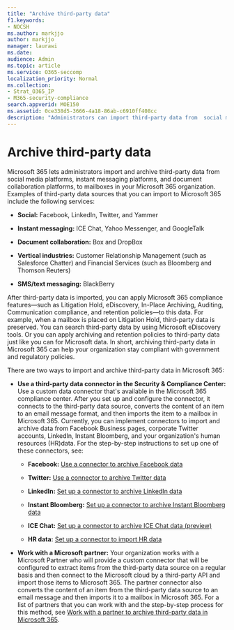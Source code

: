 ```yaml
---
title: "Archive third-party data"
f1.keywords:
- NOCSH
ms.author: markjjo
author: markjjo
manager: laurawi
ms.date: 
audience: Admin
ms.topic: article
ms.service: O365-seccomp
localization_priority: Normal
ms.collection: 
- Strat_O365_IP
- M365-security-compliance
search.appverid: MOE150
ms.assetid: 0ce338d5-3666-4a18-86ab-c6910ff408cc
description: "Administrators can import third-party data from  social media platforms, instant messaging platforms, and document collaboration platforms to mailboxes in your Microsoft 365 organization. This lets you archive data from Facebook, Twitter, and other third-party data sources in Microsoft 365. Then you can use and apply Microsoft 365 compliance features (such as legal hold, eDiscovery, In-Place Archiving, and retention policies) for third-party data."
---
```


# Archive third-party data

Microsoft 365 lets administrators import and archive third-party data from social media platforms, instant messaging platforms, and document collaboration platforms, to mailboxes in your Microsoft 365 organization. Examples of third-party data sources that you can import to Microsoft 365 include the following services: 
  
- **Social:** Facebook, LinkedIn, Twitter, and Yammer

- **Instant messaging:** ICE Chat, Yahoo Messenger, and GoogleTalk

- **Document collaboration:** Box and DropBox

- **Vertical industries:** Customer Relationship Management (such as Salesforce Chatter) and Financial Services (such as Bloomberg and Thomson Reuters)

- **SMS/text messaging:** BlackBerry

After third-party data is imported, you can apply Microsoft 365 compliance features&mdash;such as Litigation Hold, eDiscovery, In-Place Archiving, Auditing, Communication compliance, and retention policies&mdash;to this data. For example, when a mailbox is placed on Litigation Hold, third-party data is preserved. You can search third-party data by using Microsoft eDiscovery tools. Or you can apply archiving and retention policies to third-party data just like you can for Microsoft data. In short, archiving third-party data in Microsoft 365 can help your organization stay compliant with government and regulatory policies.

There are two ways to import and archive third-party data in Microsoft 365:

- **Use a third-party data connector in the Security & Compliance Center:** Use a custom data connector that's available in the Microsoft 365 compliance center. After you set up and configure the connector, it connects to the third-party data source, converts the content of an item to an email message format, and then imports the item to a mailbox in Microsoft 365. Currently, you can implement connectors to import and archive data from Facebook Business pages, corporate Twitter accounts, LinkedIn, Instant Bloomberg, and your organization's human resources (HR)data. For the step-by-step instructions to set up one of these connectors, see:

   - **Facebook:** [Use a connector to archive Facebook data](archive-facebook-data-with-sample-connector.md)

   - **Twitter:** [Use a connector to archive Twitter data](archive-twitter-data-with-sample-connector.md)

   - **LinkedIn:** [Set up a connector to archive LinkedIn data](archive-linkedin-data.md)

   - **Instant Bloomberg:** [Set up a connector to archive Instant Bloomberg data](archive-instant-bloomberg-data.md)

   - **ICE Chat:** [Set up a connector to archive ICE Chat data (preview)](archive-icechat-data.md)

   - **HR data:** [Set up a connector to import HR data](import-hr-data.md)

- **Work with a Microsoft partner:** Your organization works with a Microsoft Partner who will provide a custom connector that will be configured to extract items from the third-party data source on a regular basis and then connect to the Microsoft cloud by a third-party API and import those items to Microsoft 365. The partner connector also converts the content of an item from the third-party data source to an email message and then imports it to a mailbox in Microsoft 365. For a list of partners that you can work with and the step-by-step process for this method, see [Work with a partner to archive third-party data in Microsoft 365](work-with-partner-to-archive-third-party-data.md).
